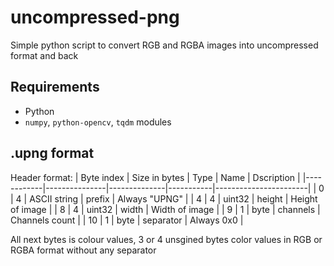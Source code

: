 # uncompressed-png
Simple python script to convert RGB and RGBA images into uncompressed format and back

## Requirements
 - Python
 - `numpy`, `python-opencv`, `tqdm` modules

## .upng format
Header format:
| Byte index | Size in bytes | Type         | Name      | Dscription            |
|------------|---------------|--------------|-----------|-----------------------|
| 0          | 4             | ASCII string | prefix    | Always "UPNG"         |
| 4          | 4             | uint32       | height    | Height of image       |
| 8          | 4             | uint32       | width     | Width of image        |
| 9          | 1             | byte         | channels  | Channels count        |
| 10         | 1             | byte         | separator | Always 0x0            |

All next bytes is colour values, 3 or 4 unsgined bytes color values in RGB or RGBA format without any separator
